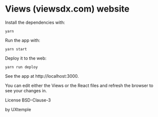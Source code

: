 # Views (viewsdx.com) website

Install the dependencies with:
```
yarn
```

Run the app with:
```
yarn start
```

Deploy it to the web:
```
yarn run deploy
```

See the app at http://localhost:3000.

You can edit either the Views or the React files and refresh the browser to see your changes in.

License BSD-Clause-3

by UXtemple
